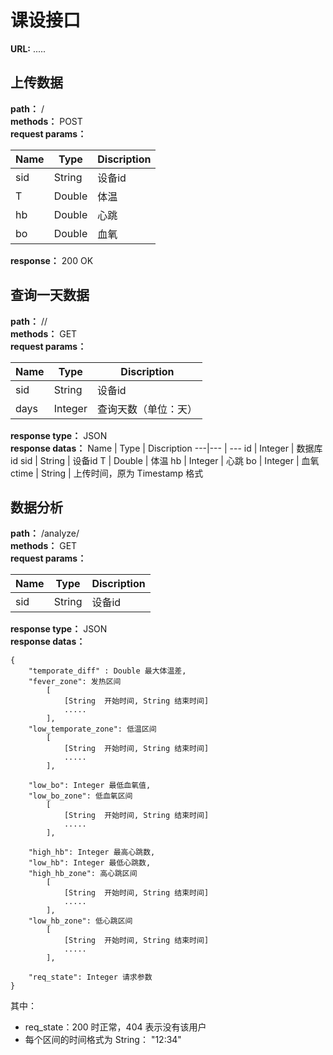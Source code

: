 # 课设接口

**URL:** .....

## 上传数据
**path：** /  
**methods：** POST  
**request params：** 

Name | Type | Discription
---|--- | ---
sid | String |设备id
T |  Double | 体温
hb | Double | 心跳
bo | Double | 血氧

**response：** 200 OK

## 查询一天数据
**path：** /<sid>/<days>  
**methods：** GET  
**request params：** 

Name | Type | Discription
---|--- | ---
sid | String |设备id
days| Integer| 查询天数（单位：天）

**response type：** JSON   
**response datas：**
Name | Type | Discription
---|--- | ---
id | Integer | 数据库id
sid | String | 设备id
T | Double | 体温
hb | Integer | 心跳
bo | Integer | 血氧
ctime | String | 上传时间，原为 Timestamp 格式

## 数据分析
**path：** /analyze/<sid>  
**methods：** GET  
**request params：** 

Name | Type | Discription
---|--- | ---
sid | String |设备id
**response type：** JSON   
**response datas：**
```
{
    "temporate_diff" : Double 最大体温差,
    "fever_zone": 发热区间 
        [
            [String  开始时间, String 结束时间] 
            .....
        ],
    "low_temporate_zone": 低温区间
        [
            [String  开始时间, String 结束时间] 
            .....
        ],
    
    "low_bo": Integer 最低血氧值,
    "low_bo_zone": 低血氧区间
        [
            [String  开始时间, String 结束时间] 
            .....
        ],
    
    "high_hb": Integer 最高心跳数,
    "low_hb": Integer 最低心跳数,
    "high_hb_zone": 高心跳区间
        [
            [String  开始时间, String 结束时间] 
            .....
        ],
    "low_hb_zone": 低心跳区间
        [
            [String  开始时间, String 结束时间] 
            .....
        ],
    
    "req_state": Integer 请求参数
}
```
其中：  
- req_state：200 时正常，404 表示没有该用户
- 每个区间的时间格式为 String： "12:34"
